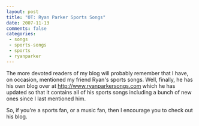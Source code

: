 ```yaml
---
layout: post
title: "OT: Ryan Parker Sports Songs"
date: 2007-11-13
comments: false
categories:
 - songs
 - sports-songs
 - sports
 - ryanparker
---
```

The more devoted readers of my blog will probably remember that I have, on
occasion, mentioned my friend Ryan's sports songs. Well, finally, he has his
own blog over at <http://www.ryanparkersongs.com> which he has updated so that
it contains all of his sports songs including a bunch of new ones since I last
mentioned him.  
  
So, if you're a sports fan, or a music fan, then I encourage you to check out
his blog.

